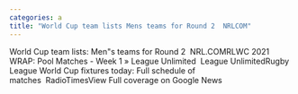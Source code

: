 ```yaml
---
categories: a
title: "World Cup team lists Mens teams for Round 2  NRLCOM"
---
```

World Cup team lists: Men"s teams for Round 2&nbsp;&nbsp;NRL.COMRLWC 2021 WRAP: Pool Matches - Week 1 » League Unlimited&nbsp;&nbsp;League UnlimitedRugby League World Cup fixtures today: Full schedule of matches&nbsp;&nbsp;RadioTimesView Full coverage on Google News